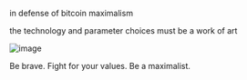 in defense of bitcoin maximalism

the technology and parameter choices must be a work of art


![image](https://user-images.githubusercontent.com/9206704/162639729-8d2f0300-3860-42ef-b8b5-2a07e5302eee.png)

Be brave. Fight for your values. Be a maximalist.
